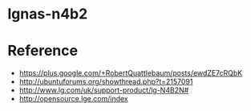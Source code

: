 # lgnas-n4b2

# Reference
* https://plus.google.com/+RobertQuattlebaum/posts/ewdZE7cRQbK
* http://ubuntuforums.org/showthread.php?t=2157091
* http://www.lg.com/uk/support-product/lg-N4B2N#
* http://opensource.lge.com/index
